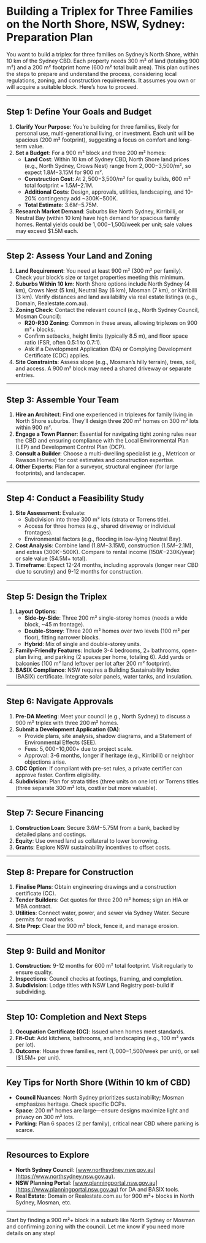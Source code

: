 # Building a Triplex for Three Families on the North Shore, NSW, Sydney: Preparation Plan

You want to build a triplex for three families on Sydney’s North Shore, within 10 km of the Sydney CBD. Each property needs 300 m² of land (totaling 900 m²) and a 200 m² footprint home (600 m² total built area). This plan outlines the steps to prepare and understand the process, considering local regulations, zoning, and construction requirements. It assumes you own or will acquire a suitable block. Here’s how to proceed.

---

## Step 1: Define Your Goals and Budget
1. **Clarify Your Purpose**: You’re building for three families, likely for personal use, multi-generational living, or investment. Each unit will be spacious (200 m² footprint), suggesting a focus on comfort and long-term value.
2. **Set a Budget**: For a 900 m² block and three 200 m² homes:
   - **Land Cost**: Within 10 km of Sydney CBD, North Shore land prices (e.g., North Sydney, Crows Nest) range from $2,000-$3,500/m², so expect $1.8M-$3.15M for 900 m².
   - **Construction Cost**: At $2,500-$3,500/m² for quality builds, 600 m² total footprint = $1.5M-$2.1M.
   - **Additional Costs**: Design, approvals, utilities, landscaping, and 10-20% contingency add ~$300K-$500K.
   - **Total Estimate**: $3.6M-$5.75M.
3. **Research Market Demand**: Suburbs like North Sydney, Kirribilli, or Neutral Bay (within 10 km) have high demand for spacious family homes. Rental yields could be $1,000-$1,500/week per unit; sale values may exceed $1.5M each.

---

## Step 2: Assess Your Land and Zoning
1. **Land Requirement**: You need at least 900 m² (300 m² per family). Check your block’s size or target properties meeting this minimum.
2. **Suburbs Within 10 km**: North Shore options include North Sydney (4 km), Crows Nest (5 km), Neutral Bay (6 km), Mosman (7 km), or Kirribilli (3 km). Verify distances and land availability via real estate listings (e.g., Domain, Realestate.com.au).
3. **Zoning Check**: Contact the relevant council (e.g., North Sydney Council, Mosman Council):
   - **R20-R30 Zoning**: Common in these areas, allowing triplexes on 900 m²+ blocks.
   - Confirm setbacks, height limits (typically 8.5 m), and floor space ratio (FSR, often 0.5:1 to 0.7:1).
   - Ask if a Development Application (DA) or Complying Development Certificate (CDC) applies.
4. **Site Constraints**: Assess slope (e.g., Mosman’s hilly terrain), trees, soil, and access. A 900 m² block may need a shared driveway or separate entries.

---

## Step 3: Assemble Your Team
1. **Hire an Architect**: Find one experienced in triplexes for family living in North Shore suburbs. They’ll design three 200 m² homes on 300 m² lots within 900 m².
2. **Engage a Town Planner**: Essential for navigating tight zoning rules near the CBD and ensuring compliance with the Local Environmental Plan (LEP) and Development Control Plan (DCP).
3. **Consult a Builder**: Choose a multi-dwelling specialist (e.g., Metricon or Rawson Homes) for cost estimates and construction expertise.
4. **Other Experts**: Plan for a surveyor, structural engineer (for large footprints), and landscaper.

---

## Step 4: Conduct a Feasibility Study
1. **Site Assessment**: Evaluate:
   - Subdivision into three 300 m² lots (strata or Torrens title).
   - Access for three homes (e.g., shared driveway or individual frontages).
   - Environmental factors (e.g., flooding in low-lying Neutral Bay).
2. **Cost Analysis**: Combine land ($1.8M-$3.15M), construction ($1.5M-$2.1M), and extras ($300K-$500K). Compare to rental income ($150K-$230K/year) or sale value ($4.5M+ total).
3. **Timeframe**: Expect 12-24 months, including approvals (longer near CBD due to scrutiny) and 9-12 months for construction.

---

## Step 5: Design the Triplex
1. **Layout Options**:
   - **Side-by-Side**: Three 200 m² single-storey homes (needs a wide block, ~45 m frontage).
   - **Double-Storey**: Three 200 m² homes over two levels (100 m² per floor), fitting narrower blocks.
   - **Hybrid**: Mix of single and double-storey units.
2. **Family-Friendly Features**: Include 3-4 bedrooms, 2+ bathrooms, open-plan living, and parking (2 spaces per home, totaling 6). Add yards or balconies (100 m² land leftover per lot after 200 m² footprint).
3. **BASIX Compliance**: NSW requires a Building Sustainability Index (BASIX) certificate. Integrate solar panels, water tanks, and insulation.

---

## Step 6: Navigate Approvals
1. **Pre-DA Meeting**: Meet your council (e.g., North Sydney) to discuss a 900 m² triplex with three 200 m² homes.
2. **Submit a Development Application (DA)**:
   - Provide plans, site analysis, shadow diagrams, and a Statement of Environmental Effects (SEE).
   - Fees: $5,000-$10,000+ due to project scale.
   - Approval: 3-6 months, longer if heritage (e.g., Kirribilli) or neighbor objections arise.
3. **CDC Option**: If compliant with pre-set rules, a private certifier can approve faster. Confirm eligibility.
4. **Subdivision**: Plan for strata titles (three units on one lot) or Torrens titles (three separate 300 m² lots, costlier but more valuable).

---

## Step 7: Secure Financing
1. **Construction Loan**: Secure $3.6M-$5.75M from a bank, backed by detailed plans and costings.
2. **Equity**: Use owned land as collateral to lower borrowing.
3. **Grants**: Explore NSW sustainability incentives to offset costs.

---

## Step 8: Prepare for Construction
1. **Finalise Plans**: Obtain engineering drawings and a construction certificate (CC).
2. **Tender Builders**: Get quotes for three 200 m² homes; sign an HIA or MBA contract.
3. **Utilities**: Connect water, power, and sewer via Sydney Water. Secure permits for road works.
4. **Site Prep**: Clear the 900 m² block, fence it, and manage erosion.

---

## Step 9: Build and Monitor
1. **Construction**: 9-12 months for 600 m² total footprint. Visit regularly to ensure quality.
2. **Inspections**: Council checks at footings, framing, and completion.
3. **Subdivision**: Lodge titles with NSW Land Registry post-build if subdividing.

---

## Step 10: Completion and Next Steps
1. **Occupation Certificate (OC)**: Issued when homes meet standards.
2. **Fit-Out**: Add kitchens, bathrooms, and landscaping (e.g., 100 m² yards per lot).
3. **Outcome**: House three families, rent ($1,000-$1,500/week per unit), or sell ($1.5M+ per unit).

---

## Key Tips for North Shore (Within 10 km of CBD)
- **Council Nuances**: North Sydney prioritizes sustainability; Mosman emphasizes heritage. Check specific DCPs.
- **Space**: 200 m² homes are large—ensure designs maximize light and privacy on 300 m² lots.
- **Parking**: Plan 6 spaces (2 per family), critical near CBD where parking is scarce.

---

## Resources to Explore
- **North Sydney Council**: [www.northsydney.nsw.gov.au](https://www.northsydney.nsw.gov.au).
- **NSW Planning Portal**: [www.planningportal.nsw.gov.au](https://www.planningportal.nsw.gov.au) for DA and BASIX tools.
- **Real Estate**: Domain or Realestate.com.au for 900 m²+ blocks in North Sydney, Mosman, etc.

---

Start by finding a 900 m²+ block in a suburb like North Sydney or Mosman and confirming zoning with the council. Let me know if you need more details on any step!
